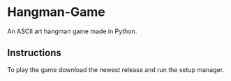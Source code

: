 # Hangman-Game
An ASCII art hangman game made in Python.

## Instructions

To play the game download the newest release and run the setup manager.

